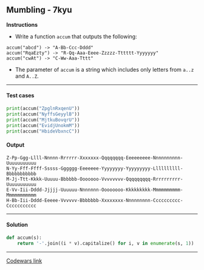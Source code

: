 ## Mumbling - 7kyu

**Instructions**

- Write a function `accum` that outputs the following:

```
accum("abcd") -> "A-Bb-Ccc-Dddd"
accum("RqaEzty") -> "R-Qq-Aaa-Eeee-Zzzzz-Tttttt-Yyyyyyy"
accum("cwAt") -> "C-Ww-Aaa-Tttt"
```

- The parameter of `accum` is a string which includes only letters from `a..z` and `A..Z`.

---

#### Test cases

```python
print(accum("ZpglnRxqenU"))
print(accum("NyffsGeyylB"))
print(accum("MjtkuBovqrU"))
print(accum("EvidjUnokmM"))
print(accum("HbideVbxncC"))
```

#### Output 
```
Z-Pp-Ggg-Llll-Nnnnn-Rrrrrr-Xxxxxxx-Qqqqqqqq-Eeeeeeeee-Nnnnnnnnnn-Uuuuuuuuuuu
N-Yy-Fff-Ffff-Sssss-Gggggg-Eeeeeee-Yyyyyyyy-Yyyyyyyyy-Llllllllll-Bbbbbbbbbbb
M-Jj-Ttt-Kkkk-Uuuuu-Bbbbbb-Ooooooo-Vvvvvvvv-Qqqqqqqqq-Rrrrrrrrrr-Uuuuuuuuuuu
E-Vv-Iii-Dddd-Jjjjj-Uuuuuu-Nnnnnnn-Oooooooo-Kkkkkkkkk-Mmmmmmmmmm-Mmmmmmmmmmm
H-Bb-Iii-Dddd-Eeeee-Vvvvvv-Bbbbbbb-Xxxxxxxx-Nnnnnnnnn-Cccccccccc-Ccccccccccc
```

---

#### Solution

```python
def accum(s):
    return '-'.join((i * v).capitalize() for i, v in enumerate(s, 1))
```

---

[Codewars link](https://www.codewars.com/kata/5667e8f4e3f572a8f2000039)
